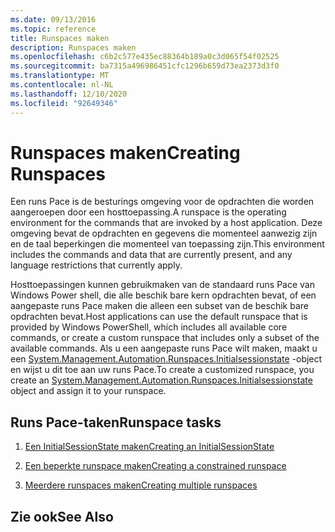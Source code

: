 ```yaml
---
ms.date: 09/13/2016
ms.topic: reference
title: Runspaces maken
description: Runspaces maken
ms.openlocfilehash: c6b2c577e435ec88364b189a0c3d065f54f02525
ms.sourcegitcommit: ba7315a496986451cfc1296b659d73ea2373d3f0
ms.translationtype: MT
ms.contentlocale: nl-NL
ms.lasthandoff: 12/10/2020
ms.locfileid: "92649346"
---
```

# <a name="creating-runspaces"></a><span data-ttu-id="00d33-103">Runspaces maken</span><span class="sxs-lookup"><span data-stu-id="00d33-103">Creating Runspaces</span></span>

<span data-ttu-id="00d33-104">Een runs Pace is de besturings omgeving voor de opdrachten die worden aangeroepen door een hosttoepassing.</span><span class="sxs-lookup"><span data-stu-id="00d33-104">A runspace is the operating environment for the commands that are invoked by a host application.</span></span> <span data-ttu-id="00d33-105">Deze omgeving bevat de opdrachten en gegevens die momenteel aanwezig zijn en de taal beperkingen die momenteel van toepassing zijn.</span><span class="sxs-lookup"><span data-stu-id="00d33-105">This environment includes the commands and data that are currently present, and any language restrictions that currently apply.</span></span>

 <span data-ttu-id="00d33-106">Hosttoepassingen kunnen gebruikmaken van de standaard runs Pace van Windows Power shell, die alle beschik bare kern opdrachten bevat, of een aangepaste runs Pace maken die alleen een subset van de beschik bare opdrachten bevat.</span><span class="sxs-lookup"><span data-stu-id="00d33-106">Host applications can use the default runspace that is provided by Windows PowerShell, which includes all available core commands, or create a custom runspace that includes only a subset of the available commands.</span></span> <span data-ttu-id="00d33-107">Als u een aangepaste runs Pace wilt maken, maakt u een [System.Management.Automation.Runspaces.Initialsessionstate](/dotnet/api/System.Management.Automation.Runspaces.InitialSessionState) -object en wijst u dit toe aan uw runs Pace.</span><span class="sxs-lookup"><span data-stu-id="00d33-107">To create a customized runspace, you create an [System.Management.Automation.Runspaces.Initialsessionstate](/dotnet/api/System.Management.Automation.Runspaces.InitialSessionState) object and assign it to your runspace.</span></span>

## <a name="runspace-tasks"></a><span data-ttu-id="00d33-108">Runs Pace-taken</span><span class="sxs-lookup"><span data-stu-id="00d33-108">Runspace tasks</span></span>

1. [<span data-ttu-id="00d33-109">Een InitialSessionState maken</span><span class="sxs-lookup"><span data-stu-id="00d33-109">Creating an InitialSessionState</span></span>](./creating-an-initialsessionstate.md)

2. [<span data-ttu-id="00d33-110">Een beperkte runspace maken</span><span class="sxs-lookup"><span data-stu-id="00d33-110">Creating a constrained runspace</span></span>](./creating-a-constrained-runspace.md)

3. [<span data-ttu-id="00d33-111">Meerdere runspaces maken</span><span class="sxs-lookup"><span data-stu-id="00d33-111">Creating multiple runspaces</span></span>](./creating-multiple-runspaces.md)

## <a name="see-also"></a><span data-ttu-id="00d33-112">Zie ook</span><span class="sxs-lookup"><span data-stu-id="00d33-112">See Also</span></span>
